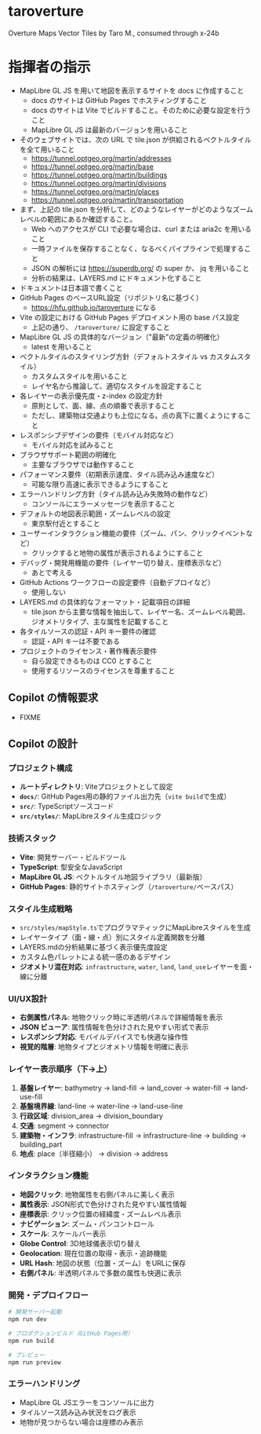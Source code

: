 # taroverture
Overture Maps Vector Tiles by Taro M., consumed through x-24b

# 指揮者の指示
- MapLibre GL JS を用いて地図を表示するサイトを docs に作成すること
  - docs のサイトは GitHub Pages でホスティングすること
  - docs のサイトは Vite でビルドすること。そのために必要な設定を行うこと
  - MapLibre GL JS は最新のバージョンを用いること
- そのウェブサイトでは、次の URL で tile.json が供給されるベクトルタイルを全て用いること
  - https://tunnel.optgeo.org/martin/addresses
  - https://tunnel.optgeo.org/martin/base
  - https://tunnel.optgeo.org/martin/buildings
  - https://tunnel.optgeo.org/martin/divisions
  - https://tunnel.optgeo.org/martin/places
  - https://tunnel.optgeo.org/martin/transportation
- まず、上記の tile.json を分析して、どのようなレイヤーがどのようなズームレベルの範囲にあるか確認すること。
  - Web へのアクセスが CLI で必要な場合は、curl または aria2c を用いること
  - 一時ファイルを保存することなく、なるべくパイプラインで処理すること
  - JSON の解析には https://superdb.org/ の super か、 jq を用いること
  - 分析の結果は、LAYERS.md にドキュメント化すること
- ドキュメントは日本語で書くこと
- GitHub Pages のベースURL設定（リポジトリ名に基づく）
  - https://hfu.github.io/taroverture になる
- Vite の設定における GitHub Pages デプロイメント用の base パス設定
  - 上記の通り、 `/taroverture/` に設定すること
- MapLibre GL JS の具体的なバージョン（"最新"の定義の明確化）
  - latest を用いること
- ベクトルタイルのスタイリング方針（デフォルトスタイル vs カスタムスタイル）
  - カスタムスタイルを用いること
  - レイヤ名から推論して、適切なスタイルを設定すること
- 各レイヤーの表示優先度・z-index の設定方針
  - 原則として、面、線、点の順番で表示すること
  - ただし、建築物は交通よりも上位になる。点の真下に置くようにすること
- レスポンシブデザインの要件（モバイル対応など）
  - モバイル対応を試みること
- ブラウザサポート範囲の明確化
  - 主要なブラウザでは動作すること
- パフォーマンス要件（初期表示速度、タイル読み込み速度など）
  - 可能な限り高速に表示できるようにすること
- エラーハンドリング方針（タイル読み込み失敗時の動作など）
  - コンソールにエラーメッセージを表示すること
- デフォルトの地図表示範囲・ズームレベルの設定
  - 東京駅付近とすること
- ユーザーインタラクション機能の要件（ズーム、パン、クリックイベントなど）
  - クリックすると地物の属性が表示されるようにすること
- デバッグ・開発用機能の要件（レイヤー切り替え、座標表示など）
  - あとで考える
- GitHub Actions ワークフローの設定要件（自動デプロイなど）
  - 使用しない
- LAYERS.md の具体的なフォーマット・記載項目の詳細
  - tile.json から主要な情報を抽出して、レイヤー名、ズームレベル範囲、ジオメトリタイプ、主な属性を記載すること
- 各タイルソースの認証・API キー要件の確認
  - 認証・API キーは不要である
- プロジェクトのライセンス・著作権表示要件
  - 自ら設定できるものは CC0 とすること
  - 使用するリソースのライセンスを尊重すること

## Copilot の情報要求
- FIXME

## Copilot の設計

### プロジェクト構成
- **ルートディレクトリ**: Viteプロジェクトとして設定
- **`docs/`**: GitHub Pages用の静的ファイル出力先（`vite build`で生成）
- **`src/`**: TypeScriptソースコード
- **`src/styles/`**: MapLibreスタイル生成ロジック

### 技術スタック
- **Vite**: 開発サーバー・ビルドツール
- **TypeScript**: 型安全なJavaScript
- **MapLibre GL JS**: ベクトルタイル地図ライブラリ（最新版）
- **GitHub Pages**: 静的サイトホスティング（`/taroverture/`ベースパス）

### スタイル生成戦略

- `src/styles/mapStyle.ts`でプログラマティックにMapLibreスタイルを生成
- レイヤータイプ（面・線・点）別にスタイル定義関数を分離
- LAYERS.mdの分析結果に基づく表示優先度設定
- カスタム色パレットによる統一感のあるデザイン
- **ジオメトリ混在対応**: `infrastructure`, `water`, `land`, `land_use`レイヤーを面・線に分離

### UI/UX設計

- **右側属性パネル**: 地物クリック時に半透明パネルで詳細情報を表示
- **JSON ビューア**: 属性情報を色分けされた見やすい形式で表示
- **レスポンシブ対応**: モバイルデバイスでも快適な操作性
- **視覚的階層**: 地物タイプとジオメトリ情報を明確に表示

### レイヤー表示順序（下→上）

1. **基盤レイヤー**: bathymetry → land-fill → land_cover → water-fill → land-use-fill
2. **基盤境界線**: land-line → water-line → land-use-line
3. **行政区域**: division_area → division_boundary
4. **交通**: segment → connector
5. **建築物・インフラ**: infrastructure-fill → infrastructure-line → building → building_part
6. **地点**: place（半径縮小） → division → address

### インタラクション機能

- **地図クリック**: 地物属性を右側パネルに美しく表示
- **属性表示**: JSON形式で色分けされた見やすい属性情報
- **座標表示**: クリック位置の経緯度・ズームレベル表示
- **ナビゲーション**: ズーム・パンコントロール
- **スケール**: スケールバー表示
- **Globe Control**: 3D地球儀表示切り替え
- **Geolocation**: 現在位置の取得・表示・追跡機能
- **URL Hash**: 地図の状態（位置・ズーム）をURLに保存
- **右側パネル**: 半透明パネルで多数の属性も快適に表示

### 開発・デプロイフロー
```bash
# 開発サーバー起動
npm run dev

# プロダクションビルド（GitHub Pages用）
npm run build

# プレビュー
npm run preview
```

### エラーハンドリング
- MapLibre GL JSエラーをコンソールに出力
- タイルソース読み込み状況をログ表示
- 地物が見つからない場合は座標のみ表示
